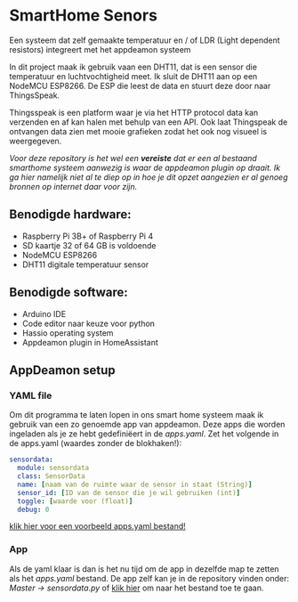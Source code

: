 # SmartHome Senors
Een systeem dat zelf gemaakte temperatuur en / of LDR (Light dependent resistors) integreert met het appdeamon systeem

In dit project maak ik gebruik vaan een DHT11, dat is een sensor die temperatuur en luchtvochtigheid meet. Ik sluit de DHT11 aan op een NodeMCU ESP8266. De ESP die leest de data en stuurt deze door naar ThingsSpeak.

Thingsspeak is een platform waar je via het HTTP protocol data kan verzenden en af kan halen met behulp van een API. Ook laat Thingspeak de ontvangen data zien met mooie grafieken zodat het ook nog visueel is weergegeven.


*Voor deze repository is het wel een ***vereiste*** dat er een al bestaand smarthome systeem aanwezig is waar de appdeamon plugin op draait. Ik ga hier namelijk niet al te diep op in hoe je dit opzet aangezien er al genoeg bronnen op internet daar voor zijn.*
 
## Benodigde hardware:
- Raspberry Pi 3B+ of Raspberry Pi 4
- SD kaartje 32 of 64 GB is voldoende
- NodeMCU ESP8266
- DHT11 digitale temperatuur sensor

## Benodigde software:
- Arduino IDE
- Code editor naar keuze voor python
- Hassio operating system
- Appdeamon plugin in HomeAssistant

## AppDeamon setup
### YAML file
Om dit programma te laten lopen in ons smart home systeem maak ik gebruik van een zo genoemde app van appdeamon. Deze apps die worden ingeladen als je ze hebt gedefiniëert in de *apps.yaml*. Zet het volgende in de apps.yaml (waardes zonder de blokhaken!):

```yaml
sensordata:
  module: sensordata
  class: SensorData
  name: [naam van de ruimte waar de sensor in staat (String)]
  sensor_id: [ID van de sensor die je wil gebruiken (int)]
  toggle: [waarde voor (float)]
  debug: 0
```
[klik hier voor een voorbeeld apps.yaml bestand!](https://github.com/Lenteguppie/SmartHome-Senors/blob/master/Master/apps.yaml)

### App
Als de yaml klaar is dan is het nu tijd om de app in dezelfde map te zetten als het *apps.yaml* bestand. De app zelf kan je in de repository vinden onder: *Master -> sensordata.py* of [klik hier](https://github.com/Lenteguppie/SmartHome-Senors/blob/master/Master/sensordata.py "SensorData.py Source File") om naar het bestand toe te gaan.